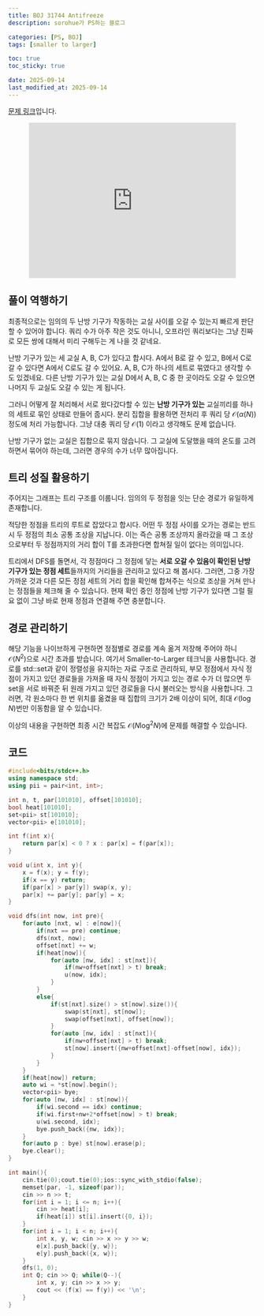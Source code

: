 ```yaml
---
title: BOJ 31744 Antifreeze
description: sorohue가 PS하는 블로그

categories: [PS, BOJ]
tags: [smaller to larger]

toc: true
toc_sticky: true

date: 2025-09-14
last_modified_at: 2025-09-14
---
```


[문제 링크](https://boj.kr/31744)입니다.

<p align="center">
    <iframe width="420" height="315" src="https://youtube.com/embed/PGADim6UzHE" frameborder="0" allowfullscreen></iframe>
</p>

## 풀이 역행하기

최종적으로는 임의의 두 난방 기구가 작동하는 교실 사이를 오갈 수 있는지 빠르게 판단할 수 있어야 합니다. 쿼리 수가 아주 작은 것도 아니니, 오프라인 쿼리보다는 그냥 진짜로 모든 쌍에 대해서 미리 구해두는 게 나을 것 같네요.

난방 기구가 있는 세 교실 A, B, C가 있다고 합시다. A에서 B로 갈 수 있고, B에서 C로 갈 수 있다면 A에서 C로도 갈 수 있어요. A, B, C가 하나의 세트로 묶였다고 생각할 수도 있겠네요. 다른 난방 기구가 있는 교실 D에서 A, B, C 중 한 곳이라도 오갈 수 있으면 나머지 두 교실도 오갈 수 있는 게 됩니다.

그러니 어떻게 잘 처리해서 서로 왔다갔다할 수 있는 **난방 기구가 있는** 교실끼리를 하나의 세트로 묶인 상태로 만들어 줍시다. 분리 집합을 활용하면 전처리 후 쿼리 당 $\mathcal{O}(\alpha(N))$ 정도에 처리 가능합니다. 그냥 대충 쿼리 당 $\mathcal{O}(1)$ 이라고 생각해도 문제 없습니다.

난방 기구가 없는 교실은 집합으로 묶지 않습니다. 그 교실에 도달했을 때의 온도를 고려하면서 묶어야 하는데, 그러면 경우의 수가 너무 많아집니다.

## 트리 성질 활용하기

주어지는 그래프는 트리 구조를 이룹니다. 임의의 두 정점을 잇는 단순 경로가 유일하게 존재합니다.

적당한 정점을 트리의 루트로 잡았다고 합시다. 어떤 두 정점 사이를 오가는 경로는 반드시 두 정점의 최소 공통 조상을 지납니다. 이는 즉슨 공통 조상까지 올라갔을 때 그 조상으로부터 두 정점까지의 거리 합이 T를 초과한다면 합쳐질 일이 없다는 의미입니다.

트리에서 DFS를 돌면서, 각 정점마다 그 정점에 닿는 **서로 오갈 수 있음이 확인된 난방 기구가 있는 정점 세트**들까지의 거리들을 관리하고 있다고 해 봅시다. 그러면, 그중 가장 가까운 것과 다른 모든 정점 세트의 거리 합을 확인해 합쳐주는 식으로 조상을 거쳐 만나는 정점들을 체크해 줄 수 있습니다. 현재 확인 중인 정점에 난방 기구가 있다면 그럴 필요 없이 그냥 바로 현재 정점과 연결해 주면 충분합니다.

## 경로 관리하기

해당 기능을 나이브하게 구현하면 정점별로 경로를 계속 옮겨 저장해 주어야 하니 $\mathcal{O}(N^2)$으로 시간 초과를 받습니다. 여기서 Smaller-to-Larger 테크닉을 사용합니다. 경로를 std::set과 같이 정렬성을 유지하는 자료 구조로 관리하되, 부모 정점에서 자식 정점이 가지고 있던 경로들을 가져올 때 자식 정점이 가지고 있는 경로 수가 더 많으면 두 set을 서로 바꿔준 뒤 원래 가지고 있던 경로들을 다시 불러오는 방식을 사용합니다. 그러면, 각 원소마다 한 번 위치를 옮겼을 때 집합의 크기가 2배 이상이 되어, 최대 $\mathcal{O}(\log N)$번만 이동함을 알 수 있습니다.

이상의 내용을 구현하면 최종 시간 복잡도 $\mathcal{O}(N \log^2 N)$에 문제를 해결할 수 있습니다.

## 코드

```cpp
#include<bits/stdc++.h>
using namespace std;
using pii = pair<int, int>;

int n, t, par[101010], offset[101010];
bool heat[101010];
set<pii> st[101010];
vector<pii> e[101010];

int f(int x){
    return par[x] < 0 ? x : par[x] = f(par[x]);
}

void u(int x, int y){
    x = f(x); y = f(y);
    if(x == y) return;
    if(par[x] > par[y]) swap(x, y);
    par[x] += par[y]; par[y] = x;
}

void dfs(int now, int pre){
    for(auto [nxt, w] : e[now]){
        if(nxt == pre) continue;
        dfs(nxt, now);
        offset[nxt] += w;
        if(heat[now]){
            for(auto [nw, idx] : st[nxt]){
                if(nw+offset[nxt] > t) break;
                u(now, idx);
            }
        }
        else{
            if(st[nxt].size() > st[now].size()){
                swap(st[nxt], st[now]);
                swap(offset[nxt], offset[now]);
            }
            for(auto [nw, idx] : st[nxt]){
                if(nw+offset[nxt] > t) break;
                st[now].insert({nw+offset[nxt]-offset[now], idx});
            }
        }
    }
    if(heat[now]) return;
    auto wi = *st[now].begin();
    vector<pii> bye;
    for(auto [nw, idx] : st[now]){
        if(wi.second == idx) continue;
        if(wi.first+nw+2*offset[now] > t) break;
        u(wi.second, idx);
        bye.push_back({nw, idx});
    }
    for(auto p : bye) st[now].erase(p);
    bye.clear();
}

int main(){
    cin.tie(0);cout.tie(0);ios::sync_with_stdio(false);
    memset(par, -1, sizeof(par));
    cin >> n >> t;
    for(int i = 1; i <= n; i++){
        cin >> heat[i];
        if(heat[i]) st[i].insert({0, i});
    }
    for(int i = 1; i < n; i++){
        int x, y, w; cin >> x >> y >> w;
        e[x].push_back({y, w});
        e[y].push_back({x, w});
    }
    dfs(1, 0);
    int Q; cin >> Q; while(Q--){
        int x, y; cin >> x >> y;
        cout << (f(x) == f(y)) << '\n';
    }
}
```
